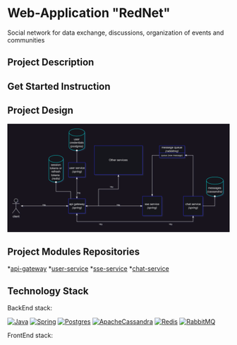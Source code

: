 # Web-Application "RedNet"
Social network for data exchange, discussions, organization of events and communities


## Project Description

## Get Started Instruction

## Project Design
![app-diagram](RedNet-diagram.png)

## Project Modules Repositories
*[api-gateway](https://github.com/Yantar-f/RedNet-api-gateway)
*[user-service](https://github.com/Yantar-f/RedNet-user-service)
*[sse-service](https://github.com/Yantar-f/RedNet-sse-service)
*[chat-service](https://github.com/Yantar-f/RedNet-chat-service)

## Technology Stack
BackEnd stack:

[![Java](https://img.shields.io/badge/java-%23ED8B00.svg?style=for-the-badge&logo=java&logoColor=white)](https://www.java.com/)
[![Spring](https://img.shields.io/badge/spring-%236DB33F.svg?style=for-the-badge&logo=spring&logoColor=white)](https://spring.io/)
[![Postgres](https://img.shields.io/badge/postgres-%23316192.svg?style=for-the-badge&logo=postgresql&logoColor=white)](https://www.postgresql.org/)
[![ApacheCassandra](https://img.shields.io/badge/cassandra-%231287B1.svg?style=for-the-badge&logo=apache-cassandra&logoColor=white)](https://www.cassandra.apache.org/)
[![Redis](https://img.shields.io/badge/redis-%23DD0031.svg?style=for-the-badge&logo=redis&logoColor=white)](https://www.redis.io/)
[![RabbitMQ](https://img.shields.io/badge/Rabbitmq-FF6600?style=for-the-badge&logo=rabbitmq&logoColor=white)](https://www.rabbitmq.com/)

FrontEnd stack:

